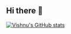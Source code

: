 ## Hi there 👋

[![Vishnu's GitHub stats](https://github-readme-stats.vercel.app/api?username=Vishnuvp257)](https://github.com/anuraghazra/github-readme-stats)

<!--
**Vishnuvp257/Vishnuvp257** is a ✨ _special_ ✨ repository because its `README.md` (this file) appears on your GitHub profile.

Here are some ideas to get you started:

- 🔭 I’m currently working on ...
- 🌱 I’m currently learning ...
- 👯 I’m looking to collaborate on ...
- 🤔 I’m looking for help with ...
- 💬 Ask me about ...
- 📫 How to reach me: ...
- 😄 Pronouns: ...
- ⚡ Fun fact: ...
-->
